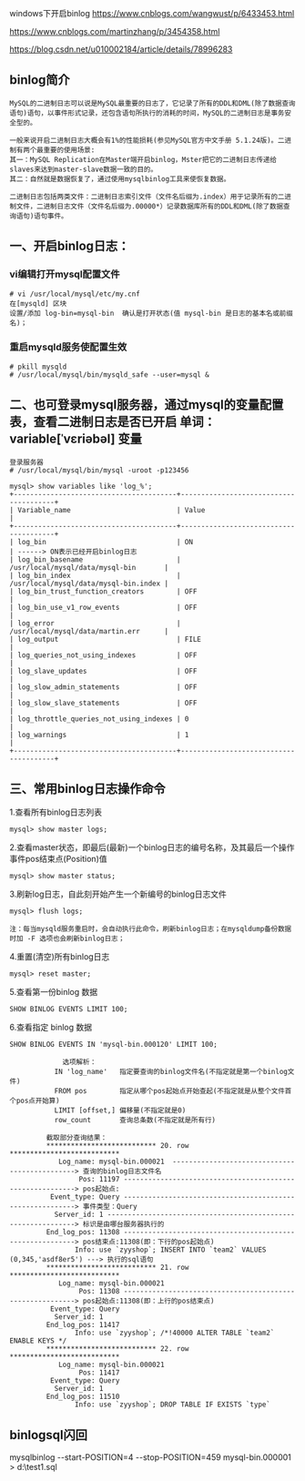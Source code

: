 
windows下开启binlog
https://www.cnblogs.com/wangwust/p/6433453.html

https://www.cnblogs.com/martinzhang/p/3454358.html

https://blog.csdn.net/u010002184/article/details/78996283

## binlog简介
    MySQL的二进制日志可以说是MySQL最重要的日志了，它记录了所有的DDL和DML(除了数据查询语句)语句，以事件形式记录，还包含语句所执行的消耗的时间，MySQL的二进制日志是事务安全型的。

    一般来说开启二进制日志大概会有1%的性能损耗(参见MySQL官方中文手册 5.1.24版)。二进制有两个最重要的使用场景: 
    其一：MySQL Replication在Master端开启binlog，Mster把它的二进制日志传递给slaves来达到master-slave数据一致的目的。 
    其二：自然就是数据恢复了，通过使用mysqlbinlog工具来使恢复数据。
    
    二进制日志包括两类文件：二进制日志索引文件（文件名后缀为.index）用于记录所有的二进制文件，二进制日志文件（文件名后缀为.00000*）记录数据库所有的DDL和DML(除了数据查询语句)语句事件。 

## 一、开启binlog日志：

### vi编辑打开mysql配置文件

    # vi /usr/local/mysql/etc/my.cnf
    在[mysqld] 区块
    设置/添加 log-bin=mysql-bin  确认是打开状态(值 mysql-bin 是日志的基本名或前缀名)；

### 重启mysqld服务使配置生效

    # pkill mysqld
    # /usr/local/mysql/bin/mysqld_safe --user=mysql &

## 二、也可登录mysql服务器，通过mysql的变量配置表，查看二进制日志是否已开启 单词：variable[ˈvɛriəbəl] 变量

    登录服务器
    # /usr/local/mysql/bin/mysql -uroot -p123456

    mysql> show variables like 'log_%'; 
    +----------------------------------------+---------------------------------------+
    | Variable_name                          | Value                                 |
    +----------------------------------------+---------------------------------------+
    | log_bin                                | ON                                    | ------> ON表示已经开启binlog日志
    | log_bin_basename                       | /usr/local/mysql/data/mysql-bin       |
    | log_bin_index                          | /usr/local/mysql/data/mysql-bin.index |
    | log_bin_trust_function_creators        | OFF                                   |
    | log_bin_use_v1_row_events              | OFF                                   |
    | log_error                              | /usr/local/mysql/data/martin.err      |
    | log_output                             | FILE                                  |
    | log_queries_not_using_indexes          | OFF                                   |
    | log_slave_updates                      | OFF                                   |
    | log_slow_admin_statements              | OFF                                   |
    | log_slow_slave_statements              | OFF                                   |
    | log_throttle_queries_not_using_indexes | 0                                     |
    | log_warnings                           | 1                                     |
    +----------------------------------------+---------------------------------------+

## 三、常用binlog日志操作命令

1.查看所有binlog日志列表 

    mysql> show master logs;

2.查看master状态，即最后(最新)一个binlog日志的编号名称，及其最后一个操作事件pos结束点(Position)值

    mysql> show master status;

3.刷新log日志，自此刻开始产生一个新编号的binlog日志文件

    mysql> flush logs;

    注：每当mysqld服务重启时，会自动执行此命令，刷新binlog日志；在mysqldump备份数据时加 -F 选项也会刷新binlog日志；

4.重置(清空)所有binlog日志

    mysql> reset master;

5.查看第一份binlog 数据

    SHOW BINLOG EVENTS LIMIT 100;

6.查看指定 binlog 数据

    SHOW BINLOG EVENTS IN 'mysql-bin.000120' LIMIT 100;
    
                 选项解析：
               IN 'log_name'   指定要查询的binlog文件名(不指定就是第一个binlog文件)
               FROM pos        指定从哪个pos起始点开始查起(不指定就是从整个文件首个pos点开始算)
               LIMIT [offset,] 偏移量(不指定就是0)
               row_count       查询总条数(不指定就是所有行)

             截取部分查询结果：
             *************************** 20. row ***************************
                Log_name: mysql-bin.000021  ----------------------------------------------> 查询的binlog日志文件名
                     Pos: 11197 ----------------------------------------------------------> pos起始点:
              Event_type: Query ----------------------------------------------------------> 事件类型：Query
               Server_id: 1 --------------------------------------------------------------> 标识是由哪台服务器执行的
             End_log_pos: 11308 ----------------------------------------------------------> pos结束点:11308(即：下行的pos起始点)
                    Info: use `zyyshop`; INSERT INTO `team2` VALUES (0,345,'asdf8er5') ---> 执行的sql语句
             *************************** 21. row ***************************
                Log_name: mysql-bin.000021
                     Pos: 11308 ----------------------------------------------------------> pos起始点:11308(即：上行的pos结束点)
              Event_type: Query
               Server_id: 1
             End_log_pos: 11417
                    Info: use `zyyshop`; /*!40000 ALTER TABLE `team2` ENABLE KEYS */
             *************************** 22. row ***************************
                Log_name: mysql-bin.000021
                     Pos: 11417
              Event_type: Query
               Server_id: 1
             End_log_pos: 11510
                    Info: use `zyyshop`; DROP TABLE IF EXISTS `type`


## binlogsql闪回
mysqlbinlog --start-POSITION=4 --stop-POSITION=459 mysql-bin.000001 > d:\\test1.sql